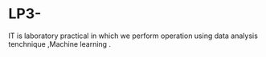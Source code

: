 # LP3-
IT is laboratory practical in which we perform operation using data analysis tenchnique ,Machine learning .
